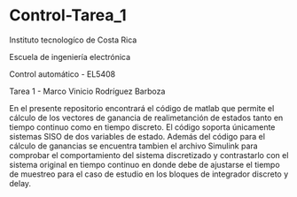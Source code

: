 # Control-Tarea_1

Instituto tecnologíco de Costa Rica

Escuela de ingeniería electrónica

Control automático - EL5408

Tarea 1 - Marco Vinicio Rodríguez Barboza


En el presente repositorio encontrará el código de matlab que permite el cálculo de los vectores de ganancia de realimetanción de estados tanto en tiempo continuo
como en tiempo discreto. El código soporta únicamente sistemas SISO de dos variables de estado. Además del código para el cálculo de ganancias se encuentra tambien
el archivo Simulink para comprobar el comportamiento del sistema discretizado y contrastarlo con el sistema original en tiempo continuo en donde debe de ajustarse
el tiempo de muestreo para el caso de estudio en los bloques de integrador discreto y delay.
